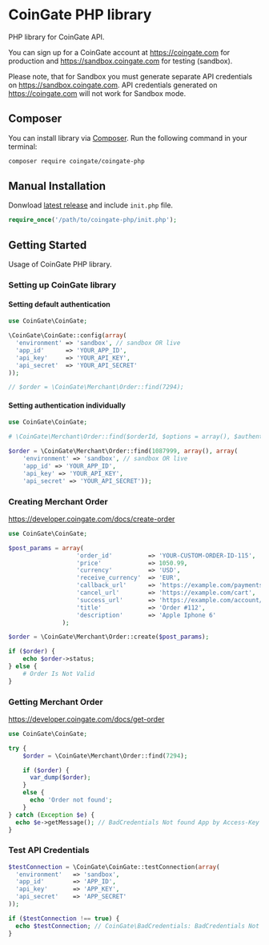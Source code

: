 # CoinGate PHP library

PHP library for CoinGate API.

You can sign up for a CoinGate account at <https://coingate.com> for production and <https://sandbox.coingate.com> for testing (sandbox).

Please note, that for Sandbox you must generate separate API credentials on <https://sandbox.coingate.com>. API credentials generated on <https://coingate.com> will not work for Sandbox mode.

## Composer

You can install library via [Composer](http://getcomposer.org/). Run the following command in your terminal:

```bash
composer require coingate/coingate-php
```

## Manual Installation

Donwload [latest release](https://github.com/coingate/coingate-php/releases) and include `init.php` file.

```php
require_once('/path/to/coingate-php/init.php');
```

## Getting Started

Usage of CoinGate PHP library.

### Setting up CoinGate library

#### Setting default authentication

```php
use CoinGate\CoinGate;

\CoinGate\CoinGate::config(array(
  'environment' => 'sandbox', // sandbox OR live
  'app_id'      => 'YOUR_APP_ID', 
  'api_key'     => 'YOUR_API_KEY', 
  'api_secret'  => 'YOUR_API_SECRET'
));

// $order = \CoinGate\Merchant\Order::find(7294);
```

#### Setting authentication individually

```php
use CoinGate\CoinGate;

# \CoinGate\Merchant\Order::find($orderId, $options = array(), $authentication = array())

$order = \CoinGate\Merchant\Order::find(1087999, array(), array(
    'environment' => 'sandbox', // sandbox OR live
    'app_id' => 'YOUR_APP_ID',
    'api_key' => 'YOUR_API_KEY',
    'api_secret' => 'YOUR_API_SECRET'));
```

### Creating Merchant Order

https://developer.coingate.com/docs/create-order

```php
use CoinGate\CoinGate;

$post_params = array(
                   'order_id'          => 'YOUR-CUSTOM-ORDER-ID-115',
                   'price'             => 1050.99,
                   'currency'          => 'USD',
                   'receive_currency'  => 'EUR',
                   'callback_url'      => 'https://example.com/payments/callback?token=6tCENGUYI62ojkuzDPX7Jg',
                   'cancel_url'        => 'https://example.com/cart',
                   'success_url'       => 'https://example.com/account/orders',
                   'title'             => 'Order #112',
                   'description'       => 'Apple Iphone 6'
               );

$order = \CoinGate\Merchant\Order::create($post_params);

if ($order) {
    echo $order->status;
} else {
    # Order Is Not Valid
}
```

### Getting Merchant Order

https://developer.coingate.com/docs/get-order

```php
use CoinGate\CoinGate;

try {
    $order = \CoinGate\Merchant\Order::find(7294);

    if ($order) {
      var_dump($order);
    }
    else {
      echo 'Order not found';
    }
} catch (Exception $e) {
  echo $e->getMessage(); // BadCredentials Not found App by Access-Key
}
```

### Test API Credentials

```php
$testConnection = \CoinGate\CoinGate::testConnection(array(
  'environment'   => 'sandbox',
  'app_id'        => 'APP_ID',
  'api_key'       => 'APP_KEY',
  'api_secret'    => 'APP_SECRET'
));

if ($testConnection !== true) {
  echo $testConnection; // CoinGate\BadCredentials: BadCredentials Not found App by Access-Key
}
```
